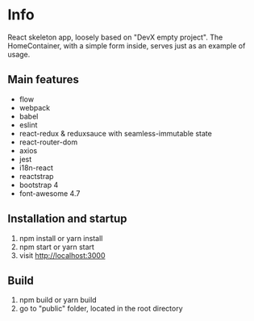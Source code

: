 # Info
React skeleton app, loosely based on "DevX empty project". The HomeContainer, with a simple form inside, serves just as an example of usage.

## Main features
* flow
* webpack
* babel
* eslint
* react-redux & reduxsauce with seamless-immutable state
* react-router-dom
* axios
* jest
* i18n-react
* reactstrap
* bootstrap 4
* font-awesome 4.7

## Installation and startup
1. npm install or yarn install
2. npm start or yarn start
3. visit [http://localhost:3000](http://localhost:3000/)

## Build
1. npm build or yarn build
2. go to "public" folder, located in the root directory

